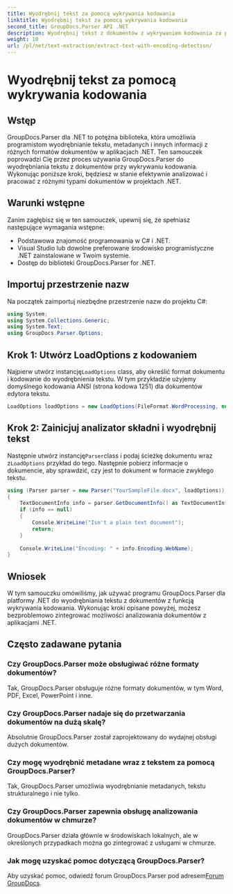 ```yaml
---
title: Wyodrębnij tekst za pomocą wykrywania kodowania
linktitle: Wyodrębnij tekst za pomocą wykrywania kodowania
second_title: GroupDocs.Parser API .NET
description: Wyodrębnij tekst z dokumentów z wykrywaniem kodowania za pomocą GroupDocs.Parser dla .NET. Efektywnie analizuj różne formaty w aplikacjach .NET.
weight: 10
url: /pl/net/text-extraction/extract-text-with-encoding-detection/
---
```


# Wyodrębnij tekst za pomocą wykrywania kodowania

## Wstęp
GroupDocs.Parser dla .NET to potężna biblioteka, która umożliwia programistom wyodrębnianie tekstu, metadanych i innych informacji z różnych formatów dokumentów w aplikacjach .NET. Ten samouczek poprowadzi Cię przez proces używania GroupDocs.Parser do wyodrębniania tekstu z dokumentów przy wykrywaniu kodowania. Wykonując poniższe kroki, będziesz w stanie efektywnie analizować i pracować z różnymi typami dokumentów w projektach .NET.
## Warunki wstępne
Zanim zagłębisz się w ten samouczek, upewnij się, że spełniasz następujące wymagania wstępne:
- Podstawowa znajomość programowania w C# i .NET.
- Visual Studio lub dowolne preferowane środowisko programistyczne .NET zainstalowane w Twoim systemie.
- Dostęp do biblioteki GroupDocs.Parser for .NET.

## Importuj przestrzenie nazw
Na początek zaimportuj niezbędne przestrzenie nazw do projektu C#:
```csharp
using System;
using System.Collections.Generic;
using System.Text;
using GroupDocs.Parser.Options;
```
## Krok 1: Utwórz LoadOptions z kodowaniem
 Najpierw utwórz instancję`LoadOptions` class, aby określić format dokumentu i kodowanie do wyodrębnienia tekstu. W tym przykładzie użyjemy domyślnego kodowania ANSI (strona kodowa 1251) dla dokumentów edytora tekstu.
```csharp
LoadOptions loadOptions = new LoadOptions(FileFormat.WordProcessing, null, null, Encoding.GetEncoding(1251));
```
## Krok 2: Zainicjuj analizator składni i wyodrębnij tekst
 Następnie utwórz instancję`Parser`class i podaj ścieżkę dokumentu wraz z`LoadOptions` przykład do tego. Następnie pobierz informacje o dokumencie, aby sprawdzić, czy jest to dokument w formacie zwykłego tekstu.
```csharp
using (Parser parser = new Parser("YourSampleFile.docx", loadOptions))
{
    TextDocumentInfo info = parser.GetDocumentInfo() as TextDocumentInfo;
    if (info == null)
    {
        Console.WriteLine("Isn't a plain text document");
        return;
    }
    
    Console.WriteLine("Encoding: " + info.Encoding.WebName);
}
```

## Wniosek
W tym samouczku omówiliśmy, jak używać programu GroupDocs.Parser dla platformy .NET do wyodrębniania tekstu z dokumentów z funkcją wykrywania kodowania. Wykonując kroki opisane powyżej, możesz bezproblemowo zintegrować możliwości analizowania dokumentów z aplikacjami .NET.

## Często zadawane pytania
### Czy GroupDocs.Parser może obsługiwać różne formaty dokumentów?
Tak, GroupDocs.Parser obsługuje różne formaty dokumentów, w tym Word, PDF, Excel, PowerPoint i inne.
### Czy GroupDocs.Parser nadaje się do przetwarzania dokumentów na dużą skalę?
Absolutnie GroupDocs.Parser został zaprojektowany do wydajnej obsługi dużych dokumentów.
### Czy mogę wyodrębnić metadane wraz z tekstem za pomocą GroupDocs.Parser?
Tak, GroupDocs.Parser umożliwia wyodrębnianie metadanych, tekstu strukturalnego i nie tylko.
### Czy GroupDocs.Parser zapewnia obsługę analizowania dokumentów w chmurze?
GroupDocs.Parser działa głównie w środowiskach lokalnych, ale w określonych przypadkach można go zintegrować z usługami w chmurze.
### Jak mogę uzyskać pomoc dotyczącą GroupDocs.Parser?
Aby uzyskać pomoc, odwiedź forum GroupDocs.Parser pod adresem[Forum GroupDocs](https://forum.groupdocs.com/c/parser/17).